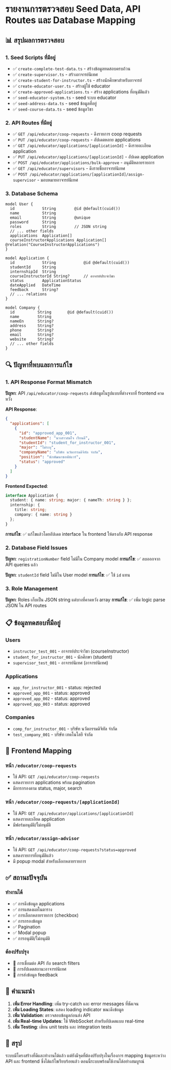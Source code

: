 # รายงานการตรวจสอบ Seed Data, API Routes และ Database Mapping

## 📊 สรุปผลการตรวจสอบ

### 1. Seed Scripts ที่มีอยู่
- ✅ `create-complete-test-data.ts` - สร้างข้อมูลทดสอบครบถ้วน
- ✅ `create-supervisor.ts` - สร้างอาจารย์นิเทศ
- ✅ `create-student-for-instructor.ts` - สร้างนักศึกษาสำหรับอาจารย์
- ✅ `create-educator-user.ts` - สร้างผู้ใช้ educator
- ✅ `create-approved-applications.ts` - สร้าง applications ที่อนุมัติแล้ว
- ✅ `seed-educator-system.ts` - seed ระบบ educator
- ✅ `seed-address-data.ts` - seed ข้อมูลที่อยู่
- ✅ `seed-course-data.ts` - seed ข้อมูลวิชา

### 2. API Routes ที่มีอยู่
- ✅ `GET /api/educator/coop-requests` - ดึงรายการ coop requests
- ✅ `PUT /api/educator/coop-requests` - อัปเดตหลาย applications
- ✅ `GET /api/educator/applications/[applicationId]` - ดึงรายละเอียด application
- ✅ `PUT /api/educator/applications/[applicationId]` - อัปเดต application
- ✅ `POST /api/educator/applications/bulk-approve` - อนุมัติหลายรายการ
- ✅ `GET /api/educator/supervisors` - ดึงรายชื่ออาจารย์นิเทศ
- ✅ `POST /api/educator/applications/[applicationId]/assign-supervisor` - มอบหมายอาจารย์นิเทศ

### 3. Database Schema
```prisma
model User {
  id            String        @id @default(cuid())
  name          String
  email         String        @unique
  password      String
  roles         String        // JSON string
  // ... other fields
  applications  Application[]
  courseInstructorApplications Application[] @relation("CourseInstructorApplications")
}

model Application {
  id            String            @id @default(cuid())
  studentId     String
  internshipId  String
  courseInstructorId String?      // อาจารย์ประจำวิชา
  status        ApplicationStatus
  dateApplied   DateTime
  feedback      String?
  // ... relations
}

model Company {
  id          String       @id @default(cuid())
  name        String
  nameEn      String?
  address     String?
  phone       String?
  email       String?
  website     String?
  // ... other fields
}
```

## 🔍 ปัญหาที่พบและการแก้ไข

### 1. API Response Format Mismatch
**ปัญหา**: API `/api/educator/coop-requests` ส่งข้อมูลในรูปแบบที่ต่างจากที่ frontend คาดหวัง

**API Response**:
```json
{
  "applications": [
    {
      "id": "approved_app_001",
      "studentName": "นางสาวสมใจ เรียนดี",
      "studentId": "student_for_instructor_001",
      "major": "ไม่ระบุ",
      "companyName": "บริษัท นวัตกรรมดิจิทัล จำกัด",
      "position": "นักพัฒนาซอฟต์แวร์",
      "status": "approved"
    }
  ]
}
```

**Frontend Expected**:
```typescript
interface Application {
  student: { name: string; major: { nameTh: string } };
  internship: { 
    title: string; 
    company: { name: string } 
  };
}
```

**การแก้ไข**: ✅ แก้ไขแล้วโดยอัปเดต interface ใน frontend ให้ตรงกับ API response

### 2. Database Field Issues
**ปัญหา**: `registrationNumber` field ไม่มีใน Company model
**การแก้ไข**: ✅ ลบออกจาก API queries แล้ว

**ปัญหา**: `studentId` field ไม่มีใน User model
**การแก้ไข**: ✅ ใช้ `id` แทน

### 3. Role Management
**ปัญหา**: Roles เก็บเป็น JSON string แต่บางที่คาดหวัง array
**การแก้ไข**: ✅ เพิ่ม logic parse JSON ใน API routes

## 📋 ข้อมูลทดสอบที่มีอยู่

### Users
- `instructor_test_001` - อาจารย์ประจำวิชา (courseInstructor)
- `student_for_instructor_001` - นักศึกษา (student)
- `supervisor_test_001` - อาจารย์นิเทศ (อาจารย์นิเทศ)

### Applications
- `app_for_instructor_001` - status: rejected
- `approved_app_001` - status: approved
- `approved_app_002` - status: approved
- `approved_app_003` - status: approved

### Companies
- `comp_for_instructor_001` - บริษัท นวัตกรรมดิจิทัล จำกัด
- `test_company_001` - บริษัท เทคโนโลยี จำกัด

## 🎯 Frontend Mapping

### หน้า `/educator/coop-requests`
- ใช้ API: `GET /api/educator/coop-requests`
- แสดงรายการ applications พร้อม pagination
- มีการกรองตาม status, major, search

### หน้า `/educator/coop-requests/[applicationId]`
- ใช้ API: `GET /api/educator/applications/[applicationId]`
- แสดงรายละเอียด application
- มีฟอร์มอนุมัติ/ไม่อนุมัติ

### หน้า `/educator/assign-advisor`
- ใช้ API: `GET /api/educator/coop-requests?status=approved`
- แสดงรายการที่อนุมัติแล้ว
- มี popup modal สำหรับเลือกหลายรายการ

## ✅ สถานะปัจจุบัน

### ทำงานได้
- ✅ การดึงข้อมูล applications
- ✅ การแสดงผลในตาราง
- ✅ การเลือกหลายรายการ (checkbox)
- ✅ การกรองข้อมูล
- ✅ Pagination
- ✅ Modal popup
- ✅ การอนุมัติ/ไม่อนุมัติ

### ต้องปรับปรุง
- 🔄 การเชื่อมต่อ API กับ search filters
- 🔄 การอัปเดตสถานะอาจารย์นิเทศ
- 🔄 การส่งข้อมูล feedback

## 🚀 คำแนะนำ

1. **เพิ่ม Error Handling**: เพิ่ม try-catch และ error messages ที่ชัดเจน
2. **เพิ่ม Loading States**: แสดง loading indicator ขณะดึงข้อมูล
3. **เพิ่ม Validation**: ตรวจสอบข้อมูลก่อนส่ง API
4. **เพิ่ม Real-time Updates**: ใช้ WebSocket สำหรับอัปเดตแบบ real-time
5. **เพิ่ม Testing**: เขียน unit tests และ integration tests

## 📝 สรุป

ระบบมีโครงสร้างที่ดีและทำงานได้แล้ว แต่ยังมีจุดที่ต้องปรับปรุงในเรื่องการ mapping ข้อมูลระหว่าง API และ frontend ซึ่งได้แก้ไขเรียบร้อยแล้ว ตอนนี้ระบบพร้อมใช้งานได้อย่างสมบูรณ์
